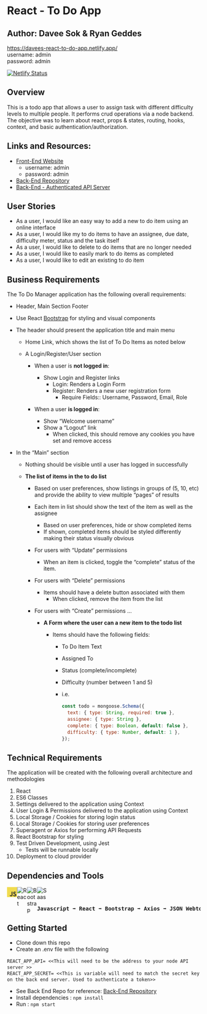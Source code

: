 # React - To Do App

## Author: Davee Sok & Ryan Geddes  

https://davees-react-to-do-app.netlify.app/  
username: admin  
password: admin   

[![Netlify Status](https://api.netlify.com/api/v1/badges/2b317bf0-8bb7-4e19-a9da-b6823036e130/deploy-status)](https://app.netlify.com/sites/davees-react-to-do-app/deploys)

## Overview

This is a todo app that allows a user to assign task with different difficulty levels to multiple people. It performs crud operations via a node backend. The objective was to learn about react, props & states, routing, hooks, context, and basic authentication/authorization.

## Links and Resources:

- [Front-End Website](https://davees-react-to-do-app.netlify.app/)
  - username: admin
  - password: admin
- [Back-End Repository](https://github.com/davee-401-advanced-javascript/authenticated-api-server)
- [Back-End - Authenticated API Server](https://davee-auth-api-server.herokuapp.com/api/v1/todo)

## User Stories

- As a user, I would like an easy way to add a new to do item using an online interface
- As a user, I would like my to do items to have an assignee, due date, difficulty meter, status and the task itself
- As a user, I would like to delete to do items that are no longer needed
- As a user, I would like to easily mark to do items as completed
- As a user, I would like to edit an existing to do item

## Business Requirements

The To Do Manager application has the following overall requirements:

- Header, Main Section Footer
- Use React [Bootstrap](https://react-bootstrap.github.io/) for styling and visual components

- The header should present the application title and main menu

  - Home Link, which shows the list of To Do Items as noted below
  - A Login/Register/User section

    - When a user is **not logged in**:

      - Show Login and Register links
        - Login: Renders a Login Form
        - Register: Renders a new user registration form
          - Require Fields:: Username, Password, Email, Role

    - When a user **is logged in**:
      - Show “Welcome username”
      - Show a “Logout” link
        - When clicked, this should remove any cookies you have set and remove access

- In the “Main” section

  - Nothing should be visible until a user has logged in successfully
  - **The list of items in the to do list**

    - Based on user preferences, show listings in groups of (5, 10, etc) and provide the ability to view multiple “pages” of results
    - Each item in list should show the text of the item as well as the assignee

      - Based on user preferences, hide or show completed items
      - If shown, completed items should be styled differently making their status visually obvious

    - For users with “Update” permissions

      - When an item is clicked, toggle the “complete” status of the item.

    - For users with “Delete” permissions

      - Items should have a delete button associated with them
        - When clicked, remove the item from the list

    - For users with “Create” permissions …

      - **A Form where the user can a new item to the todo list**

        - Items should have the following fields:

          - To Do Item Text
          - Assigned To
          - Status (complete/incomplete)
          - Difficulty (number between 1 and 5)
          - i.e.

            ```javascript
            const todo = mongoose.Schema({
              text: { type: String, required: true },
              assignee: { type: String },
              complete: { type: Boolean, default: false },
              difficulty: { type: Number, default: 1 },
            });
            ```

## Technical Requirements

The application will be created with the following overall architecture and methodologies

1. React
2. ES6 Classes
3. Settings delivered to the application using Context
4. User Login & Permissions delivered to the application using Context
5. Local Storage / Cookies for storing login status
6. Local Storage / Cookies for storing user preferences
7. Superagent or Axios for performing API Requests
8. React Bootstrap for styling
9. Test Driven Development, using Jest
   - Tests will be runnable locally
10. Deployment to cloud provider

## Dependencies and Tools

<img align="left" alt="JavaScript" width="26px" src="https://raw.githubusercontent.com/github/explore/80688e429a7d4ef2fca1e82350fe8e3517d3494d/topics/javascript/javascript.png"/>
<img align="left" alt="React" width="26px" src="https://res.cloudinary.com/practicaldev/image/fetch/s--54ca_F2q--/c_imagga_scale,f_auto,fl_progressive,h_900,q_auto,w_1600/https://dev-to-uploads.s3.amazonaws.com/i/1wwdyw5de8avrdkgtz5n.png"/>
<img align="left" alt="Bootstrap" width="26px" src="https://upload.wikimedia.org/wikipedia/commons/thumb/b/b2/Bootstrap_logo.svg/1200px-Bootstrap_logo.svg.png"/>
<img align="left" alt="Saas" width="26px" src="https://upload.wikimedia.org/wikipedia/commons/thumb/9/96/Sass_Logo_Color.svg/1200px-Sass_Logo_Color.svg.png"/>

<br>
<br>
<pre>
<b>Javascript ➡ React ➡ Bootstrap ➡ Axios ➡ JSON Webtoken ➡ React-Cookies</b>
</pre>

## Getting Started

- Clone down this repo
- Create an .env file with the following

```
REACT_APP_API= <<This will need to be the address to your node API server >>
REACT_APP_SECRET= <<This is variable will need to match the secret key on the back end server. Used to authenticate a token>>
```

- See Back End Repo for reference: [Back-End Repository](https://github.com/davee-401-advanced-javascript/authenticated-api-server)
- Install dependencies : `npm install`
- Run : `npm start`

